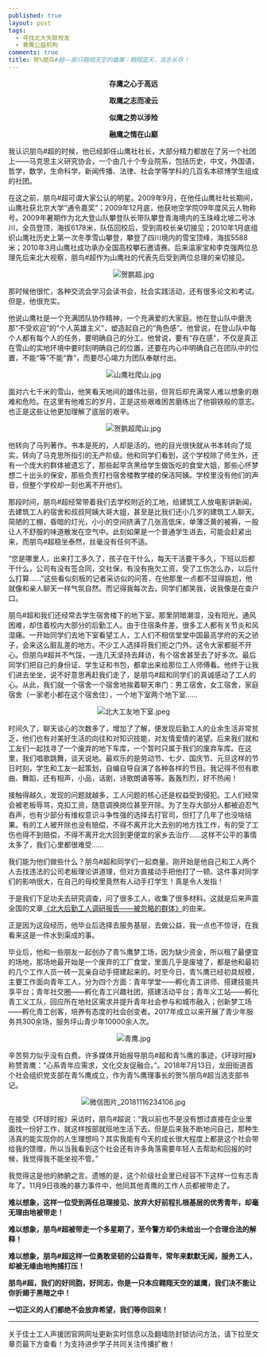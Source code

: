 ```yaml
---
published: true
layout: post
tags:
  - 寻找北大失联校友
  - 青鹰公益机构
comments: true
title: 贺%朋鸟#超——那只翱翔天空的雄鹰：翱翔蓝天，浩志长存！
---
```


<p align="center"><b>存鹰之心于高远</b></p>

<p align="center"><b>取鹰之志而凌云</b></p>

<p align="center"><b>似鹰之势以涉险</b></p>

<p align="center"><b>融鹰之情在山巅</b></p>

我认识朋鸟#超的时候，他已经卸任山鹰社社长，大部分精力都放在了另一个社团上——马克思主义研究协会，一个由几十个专业院系，包括历史，中文，外国语，哲学，数学，生命科学，新闻传播、法律、社会学等学科的几百名本硕博学生组成的社团。

在这之前，朋鸟#超可谓大家公认的明星。2009年9月，在他任山鹰社社长期间，山鹰社获北京大学“通令嘉奖”；2009年12月底，他获地空学院09年度风云人物称号。2009年暑期作为北大登山队攀登队长带队攀登青海境内的玉珠峰北坡二号冰川，全员登顶，海拔6178米，队伍回校后，受到周校长亲切接见；2010年1月底组织山鹰社历史上第一次冬季雪山攀登，攀登了四川境内的雪宝顶峰，海拔5588米；2010年3月山鹰社成功承办全国高校攀石邀请赛。后来温家宝和李克强两位总理先后来北大视察，朋鸟#超作为山鹰社的代表先后受到两位总理的亲切接见。

<p align="center"><img src="https://i.loli.net/2018/11/18/5bf14fa9882ce.jpg" alt="贺鹏超.jpg" title="贺鹏超.jpg" /></p>

那时候他很忙，各种交流会学习会读书会，社会实践活动，还有很多论文和考试。但是，他很充实。

他说山鹰社是一个充满团队协作精神，一个充满爱的大家庭。他在登山队中磨洗那“不受欢迎”的“个人英雄主义”，塑造起自己的“角色感”。他曾说，在登山队中每个人都有每个人的任务，要明确自己的分工。他曾说，要有“存在感”，不仅是真正在雪山的实地环境中要时刻明确自己的位置，还要在内心中明确自己在团队中的位置，不能“等”不能“靠”，而要尽心竭力为团队奉献付出。

<p align="center"><img src="https://i.loli.net/2018/11/18/5bf161bd14b1b.jpg" alt="山鹰社爬山.jpg" title="山鹰社爬山.jpg" /></p>

面对六七千米的雪山，他笑看天地间的雄伟壮丽，但背后却充满常人难以想象的艰难和危险。在这里有他难忘的岁月，正是这些艰难困苦磨练出了他钢铁般的意志。也正是这些让他更加理解了底层的艰辛。

<p align="center"><img src="https://i.loli.net/2018/11/18/5bf1502c9ad60.jpg" alt="贺鹏超爬山.jpg" title="贺鹏超爬山.jpg" /></p>

他转向了马列著作。书本是死的，人却是活的。他的目光很快就从书本转向了现实，转向了马克思所指引的无产阶级。他和同学们看到，这个学校除了师生外，还有一个庞大的群体被遗忘了，那些起早贪黑给学生做饭吃的食堂大姐，那些心怀梦想二十出头的保安，那些负责打扫宿舍楼教学楼的保洁阿姨。学校里没有他们的声音，但整个学校却一刻也离不开他们。

那段时间，朋鸟#超经常带着我们去学校附近的工地，给建筑工人放电影讲新闻，去建筑工人的宿舍和叔叔阿姨大哥大姐，甚至是比我们还小几岁的建筑工人聊天。简陋的工棚，昏暗的灯光，小小的空间挤满了几张高低床，单薄泛黄的被褥，一股让人不舒服的味道散发在空气中。此刻如果是一个普通学生进去，可能会赶紧出来，而朋鸟#超稳坐泰然，丝毫没有任何不适。

“您是哪里人，出来打工多久了，孩子在干什么，每天干活要干多久，下班以后都干什么，公司有没有签合同，交社保，有没有拖欠工资，受了工伤怎么办，以后什么打算……”这些看似刻板的记者采访似的问答，在他那里一点都不显得尴尬，他就像和亲人聊天一样气氛自然。而记得我每次去，同学们都笑我，说我像是在查户口。

朋鸟#超和我们还经常去学生宿舍楼下的地下室。那里阴暗潮湿，没有阳光，通风困难，却住着校内大部分的后勤工人。由于住宿条件差，很多工人都有关节炎和风湿痛。一开始同学们去地下室看望工人，工人们不相信堂堂中国最高学府的天之骄子，会来这么脏乱差的地方。不少工人选择将我们拒之门外。这令大家都挺不开心。但朋鸟#超并不气馁，一连几天坚持去拜访，有个宿舍甚至去了好多次。最后同学们把自己的身份证、学生证和书包，都拿出来给那位工人师傅看。他终于让我们进去坐坐，说不好意思再赶我们走了，是朋鸟#超和同学们的真诚感动了工人的心。从此，我们就一个宿舍一个宿舍地挨着聊天串门：男工宿舍，女工宿舍，家庭宿舍（一家老小都在这个宿舍住），一个地下室两个地下室……

<p align="center"><img src="https://i.loli.net/2018/11/18/5bf15432d7cd2.jpeg" alt="北大工友地下室.jpeg" title="北大工友地下室.jpeg" /></p>

时间久了，聊天谈心的次数多了，增加了了解，便发现后勤工人的业余生活非常贫乏，他们也有对美好生活的向往和对知识技能，对友情爱情的渴望。后来我们就和工友们一起找寻了一个废弃的地下车库，一个暂时只属于我们的废弃车库。在这里，我们唱歌跳舞，谈天说地。最欢乐的是劳动节、七夕、国庆节、元旦这样的节日时刻，学生和工友一起策划，自编自导自演了各种各样的节目。我记得不但有歌曲、舞蹈，还有相声，小品，话剧，诗歌朗诵等等。轰轰烈烈，好不热闹！

接触得越久，发现的问题就越多，工人问题的核心还是权益受到侵犯。工人们经常会被老板辱骂，克扣工资，随意调换岗位甚至开除。为了生存大部分人都被迫忍气吞声，也有少部分有维权意识斗争性强的选择去打官司，但打了几年了也没啥结果。有的工人被开除也没有赔偿，不得不离开北大去别的地方找工作，有的受了工伤也得不到赔偿，不得不离开北大回到更便宜的家乡去治疗……这样不公平的事情太多了，我们心里都很难受……

我们能为他们做些什么？朋鸟#超和同学们一起商量。刚开始是他自己和工人两个人去找违法的公司老板理论讲道理，但对方直接动手把他打了一顿。这件事对同学们的影响很大，在自己的母校里竟然有人动手打学生！真是令人发指！

于是我们下足功夫去研究调查，问了很多工人，收集了很多材料。这就是后来声震全国的文章[《北大后勤工人调研报告——被忽略的群体》](http://www.wyzxwk.com/Article/gongnong/2015/12/356375.html)的由来。

正是因为这段经历，他毕业后选择去服务基层，去做公益，我一点也不惊讶，在我看来这是一件水到渠成的事。

毕业后，他和一些朋友一起创办了青%鹰梦工场，因为缺少资金，所以租了最便宜的场地，那场地最开始是一个废弃的工厂食堂，里面几乎是废墟了，都是他和最初的几个工作人员一砖一瓦亲自动手搭建起来的。时至今日，青%鹰已经初具规模，主要工作面向青年工人，分为四个方面：青年学堂——孵化青工讲师、搭建技能共享平台；青年社交圈——孵化青工兴趣社团，搭建活动平台；青年义工站——孵化青工义工队，回应所在地社区需求并提升青年社会参与和城市融入；创新梦工场——孵化青工创客，培养有态度的社会创变者。2017年成立以来开展了青少年服务共300余场，服务坪山青少年10000余人次。

<p align="center"><img src="https://i.loli.net/2018/11/16/5bee4db84c8f9.jpg" alt="青鹰.jpg" title="青鹰.jpg" /></p>

辛苦努力似乎没有白费。许多媒体开始报导朋鸟#超和青%鹰的事迹，《环球时报》称赞青鹰：“心系青年应需求，文化交友促融合。”。2018年7月13日，龙田街道首个社会组织党支部在青%鹰成立，作为青%鹰理事长的贺%朋鸟#超当选支部书记。

<p align="center"><img src="https://i.loli.net/2018/11/18/5bf151368ce00.jpg" alt="微信图片_20181116234106.jpg" title="微信图片_20181116234106.jpg" /></p>

在接受《环球时报》采访时，朋鸟#超说：“我以前也不是没有想过直接在企业里面找一份好工作，就这样按部就班地生活下去。但是后来我不断地问自己，那种生活真的能实现你的人生理想吗？其实我能有今天的成长很大程度上都是这个社会带给我的馈赠，所以当我看到这个社会还有许多角落需要年轻人去帮助和回报的时候，我觉得我不能坐视不管。”

我觉得这是他的肺腑之言。遗憾的是，这个阶级社会里已经容不下这样一位有志青年了。11月9日夜晚的暴力事件中，他同其他青鹰的工作人员都被带走了。

**难以想象，这样一位受到两任总理接见、放弃大好前程扎根基层的优秀青年，却毫无理由地被带走！**

**难以想象，朋鸟#超被带走一个多星期了，至今警方却仍未给出一个合理合法的解释！**

**难以想象，朋鸟#超这样一位勇敢坚韧的公益青年，常年来默默无闻，服务工人，却被无缘由地拘捕打压！**

**朋鸟#超，我们的好同胞，好同志，你是一只本应翱翔天空的雄鹰，我们决不能让你折翅于黑暗之中！**

**一切正义的人们都绝不会放弃希望，我们等你回来！**

---
关于佳士工人声援团官网网址更新实时信息以及翻墙防封锁访问方法，请下拉至文章页最下方查看！为支持进步学子共同关注传播扩散！
